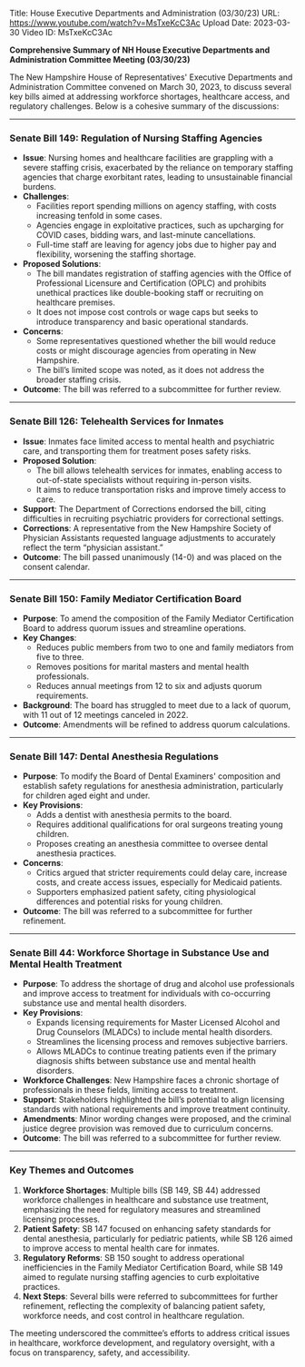 Title: House Executive Departments and Administration (03/30/23)
URL: https://www.youtube.com/watch?v=MsTxeKcC3Ac
Upload Date: 2023-03-30
Video ID: MsTxeKcC3Ac

**Comprehensive Summary of NH House Executive Departments and Administration Committee Meeting (03/30/23)**

The New Hampshire House of Representatives' Executive Departments and Administration Committee convened on March 30, 2023, to discuss several key bills aimed at addressing workforce shortages, healthcare access, and regulatory challenges. Below is a cohesive summary of the discussions:

---

### **Senate Bill 149: Regulation of Nursing Staffing Agencies**
- **Issue**: Nursing homes and healthcare facilities are grappling with a severe staffing crisis, exacerbated by the reliance on temporary staffing agencies that charge exorbitant rates, leading to unsustainable financial burdens.
- **Challenges**:
  - Facilities report spending millions on agency staffing, with costs increasing tenfold in some cases.
  - Agencies engage in exploitative practices, such as upcharging for COVID cases, bidding wars, and last-minute cancellations.
  - Full-time staff are leaving for agency jobs due to higher pay and flexibility, worsening the staffing shortage.
- **Proposed Solutions**:
  - The bill mandates registration of staffing agencies with the Office of Professional Licensure and Certification (OPLC) and prohibits unethical practices like double-booking staff or recruiting on healthcare premises.
  - It does not impose cost controls or wage caps but seeks to introduce transparency and basic operational standards.
- **Concerns**:
  - Some representatives questioned whether the bill would reduce costs or might discourage agencies from operating in New Hampshire.
  - The bill’s limited scope was noted, as it does not address the broader staffing crisis.
- **Outcome**: The bill was referred to a subcommittee for further review.

---

### **Senate Bill 126: Telehealth Services for Inmates**
- **Issue**: Inmates face limited access to mental health and psychiatric care, and transporting them for treatment poses safety risks.
- **Proposed Solution**:
  - The bill allows telehealth services for inmates, enabling access to out-of-state specialists without requiring in-person visits.
  - It aims to reduce transportation risks and improve timely access to care.
- **Support**: The Department of Corrections endorsed the bill, citing difficulties in recruiting psychiatric providers for correctional settings.
- **Corrections**: A representative from the New Hampshire Society of Physician Assistants requested language adjustments to accurately reflect the term “physician assistant.”
- **Outcome**: The bill passed unanimously (14-0) and was placed on the consent calendar.

---

### **Senate Bill 150: Family Mediator Certification Board**
- **Purpose**: To amend the composition of the Family Mediator Certification Board to address quorum issues and streamline operations.
- **Key Changes**:
  - Reduces public members from two to one and family mediators from five to three.
  - Removes positions for marital masters and mental health professionals.
  - Reduces annual meetings from 12 to six and adjusts quorum requirements.
- **Background**: The board has struggled to meet due to a lack of quorum, with 11 out of 12 meetings canceled in 2022.
- **Outcome**: Amendments will be refined to address quorum calculations.

---

### **Senate Bill 147: Dental Anesthesia Regulations**
- **Purpose**: To modify the Board of Dental Examiners' composition and establish safety regulations for anesthesia administration, particularly for children aged eight and under.
- **Key Provisions**:
  - Adds a dentist with anesthesia permits to the board.
  - Requires additional qualifications for oral surgeons treating young children.
  - Proposes creating an anesthesia committee to oversee dental anesthesia practices.
- **Concerns**:
  - Critics argued that stricter requirements could delay care, increase costs, and create access issues, especially for Medicaid patients.
  - Supporters emphasized patient safety, citing physiological differences and potential risks for young children.
- **Outcome**: The bill was referred to a subcommittee for further refinement.

---

### **Senate Bill 44: Workforce Shortage in Substance Use and Mental Health Treatment**
- **Purpose**: To address the shortage of drug and alcohol use professionals and improve access to treatment for individuals with co-occurring substance use and mental health disorders.
- **Key Provisions**:
  - Expands licensing requirements for Master Licensed Alcohol and Drug Counselors (MLADCs) to include mental health disorders.
  - Streamlines the licensing process and removes subjective barriers.
  - Allows MLADCs to continue treating patients even if the primary diagnosis shifts between substance use and mental health disorders.
- **Workforce Challenges**: New Hampshire faces a chronic shortage of professionals in these fields, limiting access to treatment.
- **Support**: Stakeholders highlighted the bill’s potential to align licensing standards with national requirements and improve treatment continuity.
- **Amendments**: Minor wording changes were proposed, and the criminal justice degree provision was removed due to curriculum concerns.
- **Outcome**: The bill was referred to a subcommittee for further review.

---

### **Key Themes and Outcomes**
1. **Workforce Shortages**: Multiple bills (SB 149, SB 44) addressed workforce challenges in healthcare and substance use treatment, emphasizing the need for regulatory measures and streamlined licensing processes.
2. **Patient Safety**: SB 147 focused on enhancing safety standards for dental anesthesia, particularly for pediatric patients, while SB 126 aimed to improve access to mental health care for inmates.
3. **Regulatory Reforms**: SB 150 sought to address operational inefficiencies in the Family Mediator Certification Board, while SB 149 aimed to regulate nursing staffing agencies to curb exploitative practices.
4. **Next Steps**: Several bills were referred to subcommittees for further refinement, reflecting the complexity of balancing patient safety, workforce needs, and cost control in healthcare regulation.

The meeting underscored the committee’s efforts to address critical issues in healthcare, workforce development, and regulatory oversight, with a focus on transparency, safety, and accessibility.
